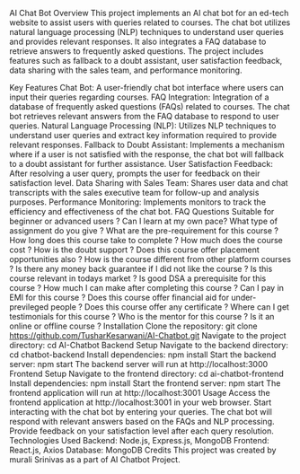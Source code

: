 AI Chat Bot
Overview
This project implements an AI chat bot for an ed-tech website to assist users with queries related to courses. The chat bot utilizes natural language processing (NLP) techniques to understand user queries and provides relevant responses. It also integrates a FAQ database to retrieve answers to frequently asked questions. The project includes features such as fallback to a doubt assistant, user satisfaction feedback, data sharing with the sales team, and performance monitoring.

Key Features
Chat Bot: A user-friendly chat bot interface where users can input their queries regarding courses.
FAQ Integration: Integration of a database of frequently asked questions (FAQs) related to courses. The chat bot retrieves relevant answers from the FAQ database to respond to user queries.
Natural Language Processing (NLP): Utilizes NLP techniques to understand user queries and extract key information required to provide relevant responses.
Fallback to Doubt Assistant: Implements a mechanism where if a user is not satisfied with the response, the chat bot will fallback to a doubt assistant for further assistance.
User Satisfaction Feedback: After resolving a user query, prompts the user for feedback on their satisfaction level.
Data Sharing with Sales Team: Shares user data and chat transcripts with the sales executive team for follow-up and analysis purposes.
Performance Monitoring: Implements monitors to track the efficiency and effectiveness of the chat bot.
FAQ Questions
Suitable for beginner or advanced users ?
Can I learn at my own pace?
What type of assignment do you give ?
What are the pre-requirement for this course ?
How long does this course take to complete ?
How much does the course cost ?
How is the doubt support ?
Does this course offer placement opportunities also ?
How is the course different from other platform courses ?
Is there any money back guarantee if I did not like the course ?
Is this course relevant in todays market ?
Is good DSA a prerequisite for this course ?
How much I can make after completing this course ?
Can I pay in EMI for this course ?
Does this course offer financial aid for under-previleged people ?
Does this course offer any certificate ?
Where can I get testimonials for this course ?
Who is the mentor for this course ?
Is it an online or offline course ?
Installation
Clone the repository: git clone https://github.com/TusharKesarwani/AI-Chatbot.git
Navigate to the project directory: cd AI-Chatbot
Backend Setup
Navigate to the backend directory: cd chatbot-backend
Install dependencies: npm install
Start the backend server: npm start
The backend server will run at http://localhost:3000
Frontend Setup
Navigate to the frontend directory: cd ai-chatbot-frontend
Install dependencies: npm install
Start the frontend server: npm start
The frontend application will run at http://localhost:3001
Usage
Access the frontend application at http://localhost:3001 in your web browser.
Start interacting with the chat bot by entering your queries.
The chat bot will respond with relevant answers based on the FAQs and NLP processing.
Provide feedback on your satisfaction level after each query resolution.
Technologies Used
Backend: Node.js, Express.js, MongoDB
Frontend: React.js, Axios
Database: MongoDB
Credits
This project was created by murali Srinivas as a part of AI Chatbot Project.
